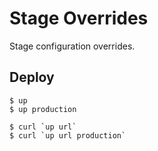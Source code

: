 
# Stage Overrides

Stage configuration overrides.

## Deploy

```
$ up
$ up production
```

```
$ curl `up url`
$ curl `up url production`
```
